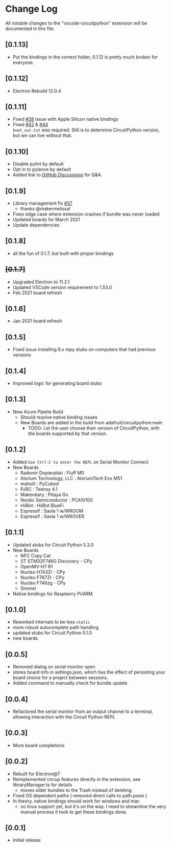 # Change Log

All notable changes to the "vscode-circuitpython" extension will be documented
in this file.

## [0.1.13]
- Put the bindings in the correct folder, 0.1.12 is pretty much broken for everyone.
## [0.1.12]
- Electron Rebuild 12.0.4

## [0.1.11]
- Fixed [#38](https://github.com/joedevivo/vscode-circuitpython/pull/37)
  issue with Apple Silicon native bindings
- Fixed [#42](https://github.com/joedevivo/vscode-circuitpython/pull/42) & [#44](https://github.com/joedevivo/vscode-circuitpython/pull/44)  
  `boot_out.txt` was required. Still is to determine CircuitPython version, but we can live without that.
  
## [0.1.10]
- Disable pylint by default
- Opt in to pylance by default
- Added link to [GitHub Discussions](https://github.com/joedevivo/vscode-circuitpython/discussions) for Q&A.


## [0.1.9]
- Library management fix [#37](https://github.com/joedevivo/vscode-circuitpython/pull/37)
  - thanks @makermelissa!
- Fixes edge case where extension crashes if bundle was never loaded
- Updated boards for March 2021
- Update dependencies

## [0.1.8]
- all the fun of 0.1.7, but built with proper bindings

## ~~[0.1.7]~~
- Upgraded Electron to 11.2.1
- Updated VSCode version requirement to 1.53.0
- Feb 2021 board refresh

## [0.1.6]
- Jan 2021 board refresh

## [0.1.5]
- Fixed issue installing 6.x mpy stubs on computers that had previous versions

## [0.1.4]
- Improved logic for generating board stubs

## [0.1.3]
- New Azure Pipelie Build
  - Should resolve native binding issues
  - New Boards are added in the build from adafruit/circuitpython:main
    - TODO: Let the user choose their version of CircuitPython, with the boards supported by that version.

## [0.1.2]
- Added `Use Ctrl-C to enter the REPL` on Serial Monitor Connect
- New Boards
  - Radomir Dopieralski : Fluff M0
  - Alorium Technology, LLC : AloriumTech Evo M51
  - maholli : PyCubed
  - PJRC : Teensy 4.1
  - Makerdiary : Pitaya Go
  - Nordic Semiconductor : PCA10100
  - HiiBot : HiiBot BlueFi
  - Espressif : Saola 1 w/WROOM
  - Espressif : Saola 1 w/WROVER

## [0.1.1]
- Updated stubs for Circuit Python 5.3.0
- New Boards
  - NFC Copy Cat
  - ST STM32F746G Discovery - CPy
  - OpenMV-H7 R1
  - Nucleo H743ZI - CPy
  - Nucleo F767ZI - CPy
  - Nucleo F746zg - CPy
  - Simmel
- Native bindings for Raspberry Pi/ARM

## [0.1.0]

- Reworked internals to be less `static`
- more robust autocomplete path handling
- updated stubs for Circuit Python 5.1.0
- new boards

## [0.0.5]

- Removed dialog on serial monitor open
- stores board info in settings.json, which has the effect of persisting your
  board choice for a project between sessions.
- Added command to manually check for bundle update

## [0.0.4]

- Refactored the serial monitor from an output channel to a terminal, allowing
  interaction with the Circuit Python REPL

## [0.0.3]

- More board completions

## [0.0.2]

- Rebuilt for Electron@7
- Reimplemented circup features directly in the extension, see libraryManager.ts for details
  - moves older bundles to the Trash instead of deleting.
- Fixed OS dependent paths ( removed direct calls to path.posix )
- In theory, native bindings should work for windows and mac
  - no linux support yet, but it's on the way. I need to streamline the very
    manual process it took to get these bindings done.

## [0.0.1]

- Initial release